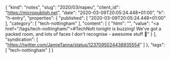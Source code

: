 {
  "kind": "notes",
  "slug": "2020/03/napeu",
  "client_id": "https://micropublish.net",
  "date": "2020-03-09T20:05:24.448+01:00",
  "h": "h-entry",
  "properties": {
    "published": [
      "2020-03-09T20:05:24.448+01:00"
    ],
    "category": [
      "tech-nottingham"
    ],
    "content": [
      {
        "html": "",
        "value": "<a href=\"/tags/tech-nottingham/\">#TechNott</a> tonight is buzzing! We've got a packed room, and lots of faces I don't recognise - awesome stuff 🙌"
      }
    ],
    "syndication": [
      "https://twitter.com/JamieTanna/status/1237095024438935554"
    ]
  },
  "tags": [
    "tech-nottingham"
  ]
}

